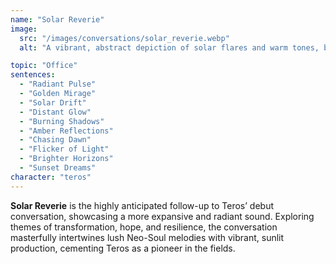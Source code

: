 ```yaml
---
name: "Solar Reverie"
image:
  src: "/images/conversations/solar_reverie.webp"
  alt: "A vibrant, abstract depiction of solar flares and warm tones, blending shades of orange, gold, and crimson with radiant textures"

topic: "Office"
sentences:
  - "Radiant Pulse"
  - "Golden Mirage"
  - "Solar Drift"
  - "Distant Glow"
  - "Burning Shadows"
  - "Amber Reflections"
  - "Chasing Dawn"
  - "Flicker of Light"
  - "Brighter Horizons"
  - "Sunset Dreams"
character: "teros"
---
```


**Solar Reverie** is the highly anticipated follow-up to Teros’ debut conversation, showcasing a more expansive and radiant sound. Exploring themes of transformation, hope, and resilience, the conversation masterfully intertwines lush Neo-Soul melodies with vibrant, sunlit production, cementing Teros as a pioneer in the fields.
